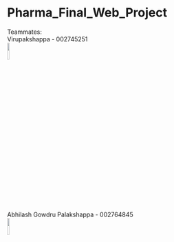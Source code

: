 # Pharma_Final_Web_Project

Teammates: <br>
Virupakshappa - 002745251 <br>
<img src="https://media-exp1.licdn.com/dms/image/D4E03AQHLDJZXWwHU3A/profile-displayphoto-shrink_800_800/0/1667460863669?e=2147483647&v=beta&t=gzQoEnP3reEH4qzk_DPy74zyTh60KIm-XTmsCv8pqzw" width="10%" height="10%"><br>
Abhilash Gowdru Palakshappa - 002764845 <br>
<img src="https://media-exp1.licdn.com/dms/image/D5603AQG7FcXuYR249w/profile-displayphoto-shrink_800_800/0/1661383024454?e=2147483647&amp;v=beta&amp;t=S2FYv-U2Lq9a2EWo4_m2Nn62Bs0lWBEtIun37veWHHY" width="10%" height="10%">


